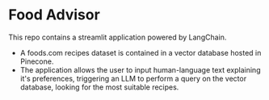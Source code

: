 # Food Advisor

  This repo contains a streamlit application powered by LangChain.
  
  * A foods.com recipes dataset is contained in a vector database hosted in Pinecone.
  * The application allows the user to input human-language text explaining it's preferences, triggering an LLM to perform a query on the vector database, looking for the most suitable recipes. 

